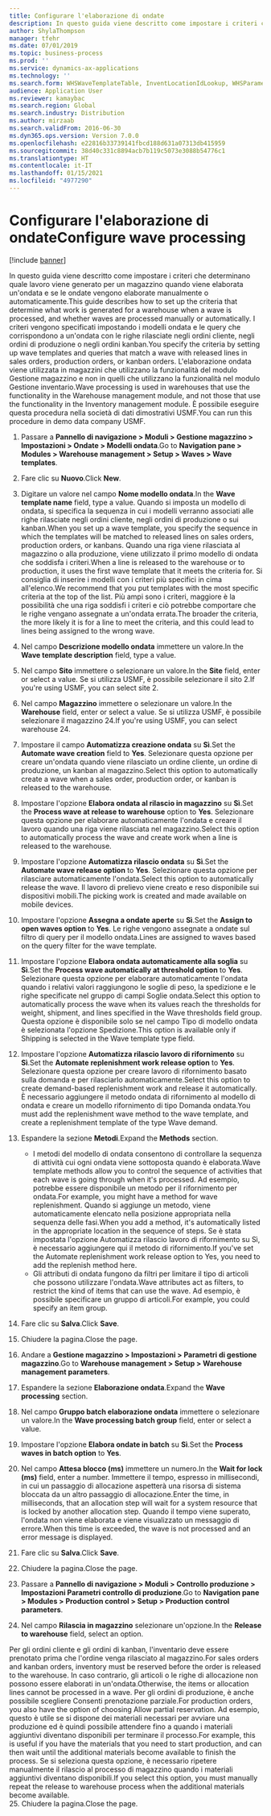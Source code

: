 ```yaml
---
title: Configurare l'elaborazione di ondate
description: In questo guida viene descritto come impostare i criteri che determinano quale lavoro viene generato per un magazzino quando viene elaborata un'ondata e se le ondate vengono elaborate manualmente o automaticamente.
author: ShylaThompson
manager: tfehr
ms.date: 07/01/2019
ms.topic: business-process
ms.prod: ''
ms.service: dynamics-ax-applications
ms.technology: ''
ms.search.form: WHSWaveTemplateTable, InventLocationIdLookup, WHSParameters, ProdParameters, whswavetablecreatenew, WHSWaveTable, WHSWaveAttributes, WHSKanbanWaveTable, WHSWaveTableListPage, WHSKanbanWaveTableListPage
audience: Application User
ms.reviewer: kamaybac
ms.search.region: Global
ms.search.industry: Distribution
ms.author: mirzaab
ms.search.validFrom: 2016-06-30
ms.dyn365.ops.version: Version 7.0.0
ms.openlocfilehash: e22816b33739141fbcd188d631a07313db415959
ms.sourcegitcommit: 38d40c331c8894acb7b119c5073e3088b54776c1
ms.translationtype: HT
ms.contentlocale: it-IT
ms.lasthandoff: 01/15/2021
ms.locfileid: "4977290"
---
```

# <a name="configure-wave-processing"></a><span data-ttu-id="b0285-103">Configurare l'elaborazione di ondate</span><span class="sxs-lookup"><span data-stu-id="b0285-103">Configure wave processing</span></span>

[!include [banner](../../includes/banner.md)]

<span data-ttu-id="b0285-104">In questo guida viene descritto come impostare i criteri che determinano quale lavoro viene generato per un magazzino quando viene elaborata un'ondata e se le ondate vengono elaborate manualmente o automaticamente.</span><span class="sxs-lookup"><span data-stu-id="b0285-104">This guide describes how to set up the criteria that determine what work is generated for a warehouse when a wave is processed, and whether waves are processed manually or automatically.</span></span> <span data-ttu-id="b0285-105">I criteri vengono specificati impostando i modelli ondata e le query che corrispondono a un'ondata con le righe rilasciate negli ordini cliente, negli ordini di produzione o negli ordini kanban.</span><span class="sxs-lookup"><span data-stu-id="b0285-105">You specify the criteria by setting up wave templates and queries that match a wave with released lines in sales orders, production orders, or kanban orders.</span></span> <span data-ttu-id="b0285-106">L'elaborazione ondata viene utilizzata in magazzini che utilizzano la funzionalità del modulo Gestione magazzino e non in quelli che utilizzano la funzionalità nel modulo Gestione inventario.</span><span class="sxs-lookup"><span data-stu-id="b0285-106">Wave processing is used in warehouses that use the functionality in the Warehouse management module, and not those that use the functionality in the Inventory management module.</span></span> <span data-ttu-id="b0285-107">È possibile eseguire questa procedura nella società di dati dimostrativi USMF.</span><span class="sxs-lookup"><span data-stu-id="b0285-107">You can run this procedure in demo data company USMF.</span></span>

1. <span data-ttu-id="b0285-108">Passare a **Pannello di navigazione > Moduli > Gestione magazzino > Impostazioni > Ondate > Modelli ondata**.</span><span class="sxs-lookup"><span data-stu-id="b0285-108">Go to **Navigation pane > Modules > Warehouse management > Setup > Waves > Wave templates**.</span></span>
2. <span data-ttu-id="b0285-109">Fare clic su **Nuovo**.</span><span class="sxs-lookup"><span data-stu-id="b0285-109">Click **New**.</span></span>
3. <span data-ttu-id="b0285-110">Digitare un valore nel campo **Nome modello ondata**.</span><span class="sxs-lookup"><span data-stu-id="b0285-110">In the **Wave template name** field, type a value.</span></span> <span data-ttu-id="b0285-111">Quando si imposta un modello di ondata, si specifica la sequenza in cui i modelli verranno associati alle righe rilasciate negli ordini cliente, negli ordini di produzione o sui kanban.</span><span class="sxs-lookup"><span data-stu-id="b0285-111">When you set up a wave template, you specify the sequence in which the templates will be matched to released lines on sales orders, production orders, or kanbans.</span></span> <span data-ttu-id="b0285-112">Quando una riga viene rilasciata al magazzino o alla produzione, viene utilizzato il primo modello di ondata che soddisfa i criteri.</span><span class="sxs-lookup"><span data-stu-id="b0285-112">When a line is released to the warehouse or to production, it uses the first wave template that it meets the criteria for.</span></span> <span data-ttu-id="b0285-113">Si consiglia di inserire i modelli con i criteri più specifici in cima all'elenco.</span><span class="sxs-lookup"><span data-stu-id="b0285-113">We recommend that you put templates with the most specific criteria at the top of the list.</span></span> <span data-ttu-id="b0285-114">Più ampi sono i criteri, maggiore è la possibilità che una riga soddisfi i criteri e ciò potrebbe comportare che le righe vengano assegnate a un'ondata errata.</span><span class="sxs-lookup"><span data-stu-id="b0285-114">The broader the criteria, the more likely it is for a line to meet the criteria, and this could lead to lines being assigned to the wrong wave.</span></span>  
4. <span data-ttu-id="b0285-115">Nel campo **Descrizione modello ondata** immettere un valore.</span><span class="sxs-lookup"><span data-stu-id="b0285-115">In the **Wave template description** field, type a value.</span></span>
5. <span data-ttu-id="b0285-116">Nel campo **Sito** immettere o selezionare un valore.</span><span class="sxs-lookup"><span data-stu-id="b0285-116">In the **Site** field, enter or select a value.</span></span> <span data-ttu-id="b0285-117">Se si utilizza USMF, è possibile selezionare il sito 2.</span><span class="sxs-lookup"><span data-stu-id="b0285-117">If you're using USMF, you can select site 2.</span></span>  
6. <span data-ttu-id="b0285-118">Nel campo **Magazzino** immettere o selezionare un valore.</span><span class="sxs-lookup"><span data-stu-id="b0285-118">In the **Warehouse** field, enter or select a value.</span></span> <span data-ttu-id="b0285-119">Se si utilizza USMF, è possibile selezionare il magazzino 24.</span><span class="sxs-lookup"><span data-stu-id="b0285-119">If you're using USMF, you can select warehouse 24.</span></span>  
7. <span data-ttu-id="b0285-120">Impostare il campo **Automatizza creazione ondata** su **Sì**.</span><span class="sxs-lookup"><span data-stu-id="b0285-120">Set the **Automate wave creation** field to **Yes**.</span></span> <span data-ttu-id="b0285-121">Selezionare questa opzione per creare un'ondata quando viene rilasciato un ordine cliente, un ordine di produzione, un kanban al magazzino.</span><span class="sxs-lookup"><span data-stu-id="b0285-121">Select this option to automatically create a wave when a sales order, production order, or kanban is released to the warehouse.</span></span>  
8. <span data-ttu-id="b0285-122">Impostare l'opzione **Elabora ondata al rilascio in magazzino** su **Sì**.</span><span class="sxs-lookup"><span data-stu-id="b0285-122">Set the **Process wave at release to warehouse** option to **Yes**.</span></span> <span data-ttu-id="b0285-123">Selezionare questa opzione per elaborare automaticamente l'ondata e creare il lavoro quando una riga viene rilasciata nel magazzino.</span><span class="sxs-lookup"><span data-stu-id="b0285-123">Select this option to automatically process the wave and create work when a line is released to the warehouse.</span></span>  
9. <span data-ttu-id="b0285-124">Impostare l'opzione **Automatizza rilascio ondata** su **Sì**.</span><span class="sxs-lookup"><span data-stu-id="b0285-124">Set the **Automate wave release option** to **Yes**.</span></span> <span data-ttu-id="b0285-125">Selezionare questa opzione per rilasciare automaticamente l'ondata.</span><span class="sxs-lookup"><span data-stu-id="b0285-125">Select this option to automatically release the wave.</span></span> <span data-ttu-id="b0285-126">Il lavoro di prelievo viene creato e reso disponibile sui dispositivi mobili.</span><span class="sxs-lookup"><span data-stu-id="b0285-126">The picking work is created and made available on mobile devices.</span></span>  
10. <span data-ttu-id="b0285-127">Impostare l'opzione **Assegna a ondate aperte** su **Sì**.</span><span class="sxs-lookup"><span data-stu-id="b0285-127">Set the **Assign to open waves option** to **Yes**.</span></span> <span data-ttu-id="b0285-128">Le righe vengono assegnate a ondate sul filtro di query per il modello ondata.</span><span class="sxs-lookup"><span data-stu-id="b0285-128">Lines are assigned to waves based on the query filter for the wave template.</span></span>  
11. <span data-ttu-id="b0285-129">Impostare l'opzione **Elabora ondata automaticamente alla soglia** su **Sì**.</span><span class="sxs-lookup"><span data-stu-id="b0285-129">Set the **Process wave automatically at threshold option** to **Yes**.</span></span> <span data-ttu-id="b0285-130">Selezionare questa opzione per elaborare automaticamente l'ondata quando i relativi valori raggiungono le soglie di peso, la spedizione e le righe specificate nel gruppo di campi Soglie ondata.</span><span class="sxs-lookup"><span data-stu-id="b0285-130">Select this option to automatically process the wave when its values reach the thresholds for weight, shipment, and lines specified in the Wave thresholds field group.</span></span> <span data-ttu-id="b0285-131">Questa opzione è disponibile solo se nel campo Tipo di modello ondata è selezionata l'opzione Spedizione.</span><span class="sxs-lookup"><span data-stu-id="b0285-131">This option is available only if Shipping is selected in the Wave template type field.</span></span>  
12. <span data-ttu-id="b0285-132">Impostare l'opzione **Automatizza rilascio lavoro di rifornimento** su **Sì**.</span><span class="sxs-lookup"><span data-stu-id="b0285-132">Set the **Automate replenishment work release option** to **Yes**.</span></span> <span data-ttu-id="b0285-133">Selezionare questa opzione per creare lavoro di rifornimento basato sulla domanda e per rilasciarlo automaticamente.</span><span class="sxs-lookup"><span data-stu-id="b0285-133">Select this option to create demand-based replenishment work and release it automatically.</span></span> <span data-ttu-id="b0285-134">È necessario aggiungere il metodo ondata di rifornimento al modello di ondata e creare un modello rifornimento di tipo Domanda ondata.</span><span class="sxs-lookup"><span data-stu-id="b0285-134">You must add the replenishment wave method to the wave template, and create a replenishment template of the type Wave demand.</span></span>  
13. <span data-ttu-id="b0285-135">Espandere la sezione **Metodi**.</span><span class="sxs-lookup"><span data-stu-id="b0285-135">Expand the **Methods** section.</span></span>

    - <span data-ttu-id="b0285-136">I metodi del modello di ondata consentono di controllare la sequenza di attività cui ogni ondata viene sottoposta quando è elaborata.</span><span class="sxs-lookup"><span data-stu-id="b0285-136">Wave template methods allow you to control the sequence of activities that each wave is going through when it's processed.</span></span> <span data-ttu-id="b0285-137">Ad esempio, potrebbe essere disponibile un metodo per il rifornimento per ondata.</span><span class="sxs-lookup"><span data-stu-id="b0285-137">For example, you might have a method for wave replenishment.</span></span> <span data-ttu-id="b0285-138">Quando si aggiunge un metodo, viene automaticamente elencato nella posizione appropriata nella sequenza delle fasi.</span><span class="sxs-lookup"><span data-stu-id="b0285-138">When you add a method, it's automatically listed in the appropriate location in the sequence of steps.</span></span> <span data-ttu-id="b0285-139">Se è stata impostata l'opzione Automatizza rilascio lavoro di rifornimento su Sì, è necessario aggiungere qui il metodo di rifornimento.</span><span class="sxs-lookup"><span data-stu-id="b0285-139">If you've set the Automate replenishment work release option to Yes, you need to add the replenish method here.</span></span>  
    - <span data-ttu-id="b0285-140">Gli attributi di ondata fungono da filtri per limitare il tipo di articoli che possono utilizzare l'ondata.</span><span class="sxs-lookup"><span data-stu-id="b0285-140">Wave attributes act as filters, to restrict the kind of items that can use the wave.</span></span> <span data-ttu-id="b0285-141">Ad esempio, è possibile specificare un gruppo di articoli.</span><span class="sxs-lookup"><span data-stu-id="b0285-141">For example, you could specify an item group.</span></span>  
14. <span data-ttu-id="b0285-142">Fare clic su **Salva**.</span><span class="sxs-lookup"><span data-stu-id="b0285-142">Click **Save**.</span></span>
15. <span data-ttu-id="b0285-143">Chiudere la pagina.</span><span class="sxs-lookup"><span data-stu-id="b0285-143">Close the page.</span></span>
16. <span data-ttu-id="b0285-144">Andare a **Gestione magazzino > Impostazioni > Parametri di gestione magazzino**.</span><span class="sxs-lookup"><span data-stu-id="b0285-144">Go to **Warehouse management > Setup > Warehouse management parameters**.</span></span>
17. <span data-ttu-id="b0285-145">Espandere la sezione **Elaborazione ondata**.</span><span class="sxs-lookup"><span data-stu-id="b0285-145">Expand the **Wave processing** section.</span></span>
18. <span data-ttu-id="b0285-146">Nel campo **Gruppo batch elaborazione ondata** immettere o selezionare un valore.</span><span class="sxs-lookup"><span data-stu-id="b0285-146">In the **Wave processing batch group** field, enter or select a value.</span></span>
19. <span data-ttu-id="b0285-147">Impostare l'opzione **Elabora ondate in batch** su **Sì**.</span><span class="sxs-lookup"><span data-stu-id="b0285-147">Set the **Process waves in batch option** to **Yes**.</span></span>
20. <span data-ttu-id="b0285-148">Nel campo **Attesa blocco (ms)** immettere un numero.</span><span class="sxs-lookup"><span data-stu-id="b0285-148">In the **Wait for lock (ms)** field, enter a number.</span></span> <span data-ttu-id="b0285-149">Immettere il tempo, espresso in millisecondi, in cui un passaggio di allocazione aspetterà una risorsa di sistema bloccata da un altro passaggio di allocazione.</span><span class="sxs-lookup"><span data-stu-id="b0285-149">Enter the time, in milliseconds, that an allocation step will wait for a system resource that is locked by another allocation step.</span></span> <span data-ttu-id="b0285-150">Quando il tempo viene superato, l'ondata non viene elaborata e viene visualizzato un messaggio di errore.</span><span class="sxs-lookup"><span data-stu-id="b0285-150">When this time is exceeded, the wave is not processed and an error message is displayed.</span></span>  
21. <span data-ttu-id="b0285-151">Fare clic su **Salva**.</span><span class="sxs-lookup"><span data-stu-id="b0285-151">Click **Save**.</span></span>
22. <span data-ttu-id="b0285-152">Chiudere la pagina.</span><span class="sxs-lookup"><span data-stu-id="b0285-152">Close the page.</span></span>
23. <span data-ttu-id="b0285-153">Passare a **Pannello di navigazione > Moduli > Controllo produzione > Impostazioni  Parametri controllo di produzione**.</span><span class="sxs-lookup"><span data-stu-id="b0285-153">Go to **Navigation pane > Modules > Production control > Setup > Production control parameters**.</span></span>
24. <span data-ttu-id="b0285-154">Nel campo **Rilascia in magazzino** selezionare un'opzione.</span><span class="sxs-lookup"><span data-stu-id="b0285-154">In the **Release to warehouse** field, select an option.</span></span>

<span data-ttu-id="b0285-155">Per gli ordini cliente e gli ordini di kanban, l'inventario deve essere prenotato prima che l'ordine venga rilasciato al magazzino.</span><span class="sxs-lookup"><span data-stu-id="b0285-155">For sales orders and kanban orders, inventory must be reserved before the order is released to the warehouse.</span></span> <span data-ttu-id="b0285-156">In caso contrario, gli articoli o le righe di allocazione non possono essere elaborati in un'ondata.</span><span class="sxs-lookup"><span data-stu-id="b0285-156">Otherwise, the items or allocation lines cannot be processed in a wave.</span></span> <span data-ttu-id="b0285-157">Per gli ordini di produzione, è anche possibile scegliere Consenti prenotazione parziale.</span><span class="sxs-lookup"><span data-stu-id="b0285-157">For production orders, you also have the option of choosing Allow partial reservation.</span></span> <span data-ttu-id="b0285-158">Ad esempio, questo è utile se si dispone dei materiali necessari per avviare una produzione ed è quindi possibile attendere fino a quando i materiali aggiuntivi diventano disponibili per terminare il processo.</span><span class="sxs-lookup"><span data-stu-id="b0285-158">For example, this is useful if you have the materials that you need to start production, and can then wait until the additional materials become available to finish the process.</span></span> <span data-ttu-id="b0285-159">Se si seleziona questa opzione, è necessario ripetere manualmente il rilascio al processo di magazzino quando i materiali aggiuntivi diventano disponibili.</span><span class="sxs-lookup"><span data-stu-id="b0285-159">If you select this option, you must manually repeat the release to warehouse process when the additional materials become available.</span></span>  
25. <span data-ttu-id="b0285-160">Chiudere la pagina.</span><span class="sxs-lookup"><span data-stu-id="b0285-160">Close the page.</span></span>

